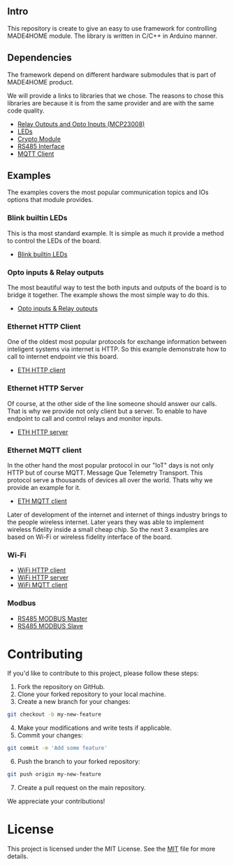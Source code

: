 ## Intro

This repository is create to give an easy to use framework for controlling MADE4HOME module. The library is written in C/C++ in Arduino manner.

## Dependencies

The framework depend on different hardware submodules that is part of MADE4HOME product.

We will provide a links to libraries that we chose. The reasons to chose this libraries are because it is from the same provider and are with the same code quality.

 - [Relay Outputs and Opto Inputs (MCP23008)](https://github.com/adafruit/Adafruit-MCP23017-Arduino-Library)
 - [LEDs](https://github.com/adafruit/Adafruit_NeoPixel)
 - [Crypto Module](https://github.com/sparkfun/SparkFun_ATECCX08a_Arduino_Library)
 - [RS485 Interface](https://github.com/eModbus/eModbus)
 - [MQTT Client](https://github.com/knolleary/pubsubclient)

## Examples

The examples covers the most popular communication topics and IOs options that module provides.

### Blink builtin LEDs

This is tha most standard example. It is simple as much it provide a method to control the LEDs of the board.

 - [Blink builtin LEDs](https://github.com/MADE4HOME/made4home/blob/develop/examples/blink_leds/blink_leds.ino)

### Opto inputs & Relay outputs

The most beautiful way to test the both inputs and outputs of the board is to bridge it together. The example shows the most simple way to do this.

 - [Opto inputs & Relay outputs](https://github.com/MADE4HOME/made4home/blob/develop/examples/relays_inputs/relays_inputs.ino)

### Ethernet HTTP Client

One of the oldest most popular protocols for exchange information between inteligent systems via internet is HTTP. So this example demonstrate how to call to internet endpoint vie this board.

 - [ETH HTTP client](https://github.com/MADE4HOME/made4home/blob/develop/examples/ethernet_web_client/ethernet_web_client.ino)

### Ethernet HTTP Server

Of course, at the other side of the line someone should answer our calls. That is  why we provide not only client but a server. To enable to have endpoint to call and control relays and monitor inputs.

 - [ETH HTTP server](https://github.com/MADE4HOME/made4home/blob/develop/examples/ethernet_web_server/ethernet_web_server.ino)

### Ethernet MQTT client

In the other hand the most popular protocol in our "IoT" days is not only HTTP but of course MQTT. Message Que Telemetry Transport. This protocol serve a thousands of devices all over the world. Thats why we provide an example for it.

 - [ETH MQTT client]()

Later of development of the internet and internet of things industry brings to the people wireless internet. Later years they was able to implement wireless fidelity inside a small cheap chip. So the next 3 examples are based on Wi-Fi or wireless fidelity interface of the board.

### Wi-Fi

 - [WiFi HTTP client](https://github.com/MADE4HOME/made4home/blob/develop/examples/wifi_web_client/wifi_web_client.ino)
 - [WiFi HTTP server](https://github.com/MADE4HOME/made4home/blob/develop/examples/wifi_web_server/wifi_web_server.ino)
 - [WiFi MQTT client](https://github.com/MADE4HOME/made4home/blob/develop/examples/wifi_web_server/wifi_mqtt_clients.ino)

### Modbus

 - [RS485 MODBUS Master]()
 - [RS485 MODBUS Slave]()

# Contributing

If you'd like to contribute to this project, please follow these steps:

1. Fork the repository on GitHub.
2. Clone your forked repository to your local machine.
3. Create a new branch for your changes:
```sh
git checkout -b my-new-feature
```
4. Make your modifications and write tests if applicable.
5. Commit your changes: 
```sh
git commit -m 'Add some feature'
```
6. Push the branch to your forked repository:
```sh
git push origin my-new-feature
```
7. Create a pull request on the main repository.

We appreciate your contributions!

# License

This project is licensed under the MIT License. See the [MIT](https://www.mit.edu/~amini/LICENSE.md) file for more details.

